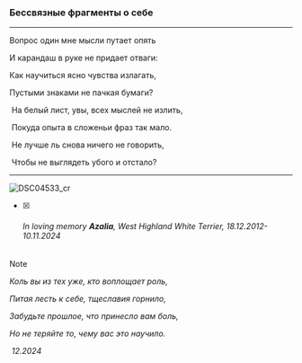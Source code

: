 ### Бессвязные фрагменты о себе

***

Вопрос один мне мысли путает опять

И карандаш в руке не придает отваги:

Как научиться ясно чувства излагать,

Пустыми знаками не пачкая бумаги?

​	На белый лист, увы, всех мыслей не излить,

​	Покуда опыта в сложеньи фраз так мало.

​	Не лучше ль снова ничего не говорить,

​	Чтобы не выглядеть убого и отстало?

***

![DSC04533_cr](C:\PythonProjects\Netology\Git\3-3\DSC04533_cr.jpg)

- [x] ###### *In loving memory **Azalia***, *West Highland White Terrier, 18.12.2012-10.11.2024*



> [!NOTE]
>
> *Коль вы из тех уже, кто воплощает роль,*
>
> *Питая лесть к себе, тщеславия горнило,*
>
> *Забудьте прошлое, что принесло вам боль,*
>
> *Но не теряйте то, чему вас это научило.*
>
> ​	*12.2024*